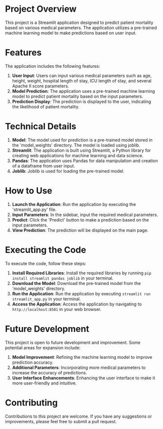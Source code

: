 # Project Overview

This project is a Streamlit application designed to predict patient mortality based on various medical parameters. The application utilizes a pre-trained machine learning model to make predictions based on user input.

# Features

The application includes the following features:

1. **User Input**: Users can input various medical parameters such as age, height, weight, hospital length of stay, ICU length of stay, and several Apache II score parameters.
2. **Model Prediction**: The application uses a pre-trained machine learning model to predict patient mortality based on the input parameters.
3. **Prediction Display**: The prediction is displayed to the user, indicating the likelihood of patient mortality.

# Technical Details

1. **Model**: The model used for prediction is a pre-trained model stored in the 'model_weights' directory. The model is loaded using joblib.
2. **Streamlit**: The application is built using Streamlit, a Python library for creating web applications for machine learning and data science.
3. **Pandas**: The application uses Pandas for data manipulation and creation of a dataframe from user input.
4. **Joblib**: Joblib is used for loading the pre-trained model.

# How to Use

1. **Launch the Application**: Run the application by executing the 'streamlit_app.py' file.
2. **Input Parameters**: In the sidebar, input the required medical parameters.
3. **Predict**: Click the 'Predict' button to make a prediction based on the input parameters.
4. **View Prediction**: The prediction will be displayed on the main page.

# Executing the Code

To execute the code, follow these steps:

1. **Install Required Libraries**: Install the required libraries by running `pip install streamlit pandas joblib` in your terminal.
2. **Download the Model**: Download the pre-trained model from the 'model_weights' directory.
3. **Run the Application**: Run the application by executing `streamlit run streamlit_app.py` in your terminal.
4. **Access the Application**: Access the application by navigating to `http://localhost:8501` in your web browser.

# Future Development

This project is open to future development and improvement. Some potential areas for expansion include:

1. **Model Improvement**: Refining the machine learning model to improve prediction accuracy.
2. **Additional Parameters**: Incorporating more medical parameters to increase the accuracy of predictions.
3. **User Interface Enhancements**: Enhancing the user interface to make it more user-friendly and intuitive.

# Contributing

Contributions to this project are welcome. If you have any suggestions or improvements, please feel free to submit a pull request.

